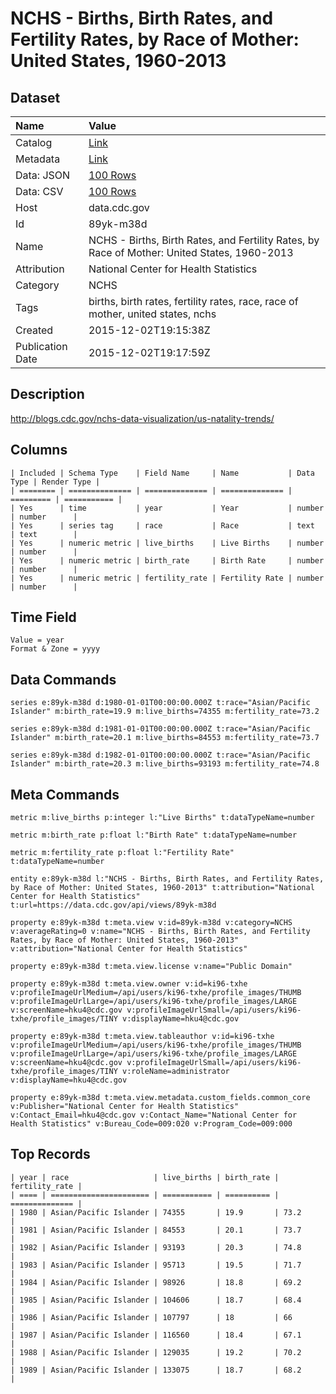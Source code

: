 # NCHS - Births, Birth Rates, and Fertility Rates, by Race of Mother: United States, 1960-2013

## Dataset

| Name | Value |
| :--- | :---- |
| Catalog | [Link](https://catalog.data.gov/dataset/births-birth-rates-and-fertility-rates-by-race-of-mother-united-states-1960-2013) |
| Metadata | [Link](https://data.cdc.gov/api/views/89yk-m38d) |
| Data: JSON | [100 Rows](https://data.cdc.gov/api/views/89yk-m38d/rows.json?max_rows=100) |
| Data: CSV | [100 Rows](https://data.cdc.gov/api/views/89yk-m38d/rows.csv?max_rows=100) |
| Host | data.cdc.gov |
| Id | 89yk-m38d |
| Name | NCHS - Births, Birth Rates, and Fertility Rates, by Race of Mother: United States, 1960-2013 |
| Attribution | National Center for Health Statistics |
| Category | NCHS |
| Tags | births, birth rates, fertility rates, race, race of mother, united states, nchs |
| Created | 2015-12-02T19:15:38Z |
| Publication Date | 2015-12-02T19:17:59Z |

## Description

http://blogs.cdc.gov/nchs-data-visualization/us-natality-trends/

## Columns

```ls
| Included | Schema Type    | Field Name     | Name           | Data Type | Render Type |
| ======== | ============== | ============== | ============== | ========= | =========== |
| Yes      | time           | year           | Year           | number    | number      |
| Yes      | series tag     | race           | Race           | text      | text        |
| Yes      | numeric metric | live_births    | Live Births    | number    | number      |
| Yes      | numeric metric | birth_rate     | Birth Rate     | number    | number      |
| Yes      | numeric metric | fertility_rate | Fertility Rate | number    | number      |
```

## Time Field

```ls
Value = year
Format & Zone = yyyy
```

## Data Commands

```ls
series e:89yk-m38d d:1980-01-01T00:00:00.000Z t:race="Asian/Pacific Islander" m:birth_rate=19.9 m:live_births=74355 m:fertility_rate=73.2

series e:89yk-m38d d:1981-01-01T00:00:00.000Z t:race="Asian/Pacific Islander" m:birth_rate=20.1 m:live_births=84553 m:fertility_rate=73.7

series e:89yk-m38d d:1982-01-01T00:00:00.000Z t:race="Asian/Pacific Islander" m:birth_rate=20.3 m:live_births=93193 m:fertility_rate=74.8
```

## Meta Commands

```ls
metric m:live_births p:integer l:"Live Births" t:dataTypeName=number

metric m:birth_rate p:float l:"Birth Rate" t:dataTypeName=number

metric m:fertility_rate p:float l:"Fertility Rate" t:dataTypeName=number

entity e:89yk-m38d l:"NCHS - Births, Birth Rates, and Fertility Rates, by Race of Mother: United States, 1960-2013" t:attribution="National Center for Health Statistics" t:url=https://data.cdc.gov/api/views/89yk-m38d

property e:89yk-m38d t:meta.view v:id=89yk-m38d v:category=NCHS v:averageRating=0 v:name="NCHS - Births, Birth Rates, and Fertility Rates, by Race of Mother: United States, 1960-2013" v:attribution="National Center for Health Statistics"

property e:89yk-m38d t:meta.view.license v:name="Public Domain"

property e:89yk-m38d t:meta.view.owner v:id=ki96-txhe v:profileImageUrlMedium=/api/users/ki96-txhe/profile_images/THUMB v:profileImageUrlLarge=/api/users/ki96-txhe/profile_images/LARGE v:screenName=hku4@cdc.gov v:profileImageUrlSmall=/api/users/ki96-txhe/profile_images/TINY v:displayName=hku4@cdc.gov

property e:89yk-m38d t:meta.view.tableauthor v:id=ki96-txhe v:profileImageUrlMedium=/api/users/ki96-txhe/profile_images/THUMB v:profileImageUrlLarge=/api/users/ki96-txhe/profile_images/LARGE v:screenName=hku4@cdc.gov v:profileImageUrlSmall=/api/users/ki96-txhe/profile_images/TINY v:roleName=administrator v:displayName=hku4@cdc.gov

property e:89yk-m38d t:meta.view.metadata.custom_fields.common_core v:Publisher="National Center for Health Statistics" v:Contact_Email=hku4@cdc.gov v:Contact_Name="National Center for Health Statistics" v:Bureau_Code=009:020 v:Program_Code=009:000
```

## Top Records

```ls
| year | race                   | live_births | birth_rate | fertility_rate | 
| ==== | ====================== | =========== | ========== | ============== | 
| 1980 | Asian/Pacific Islander | 74355       | 19.9       | 73.2           | 
| 1981 | Asian/Pacific Islander | 84553       | 20.1       | 73.7           | 
| 1982 | Asian/Pacific Islander | 93193       | 20.3       | 74.8           | 
| 1983 | Asian/Pacific Islander | 95713       | 19.5       | 71.7           | 
| 1984 | Asian/Pacific Islander | 98926       | 18.8       | 69.2           | 
| 1985 | Asian/Pacific Islander | 104606      | 18.7       | 68.4           | 
| 1986 | Asian/Pacific Islander | 107797      | 18         | 66             | 
| 1987 | Asian/Pacific Islander | 116560      | 18.4       | 67.1           | 
| 1988 | Asian/Pacific Islander | 129035      | 19.2       | 70.2           | 
| 1989 | Asian/Pacific Islander | 133075      | 18.7       | 68.2           | 
```